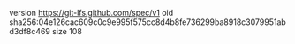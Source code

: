 version https://git-lfs.github.com/spec/v1
oid sha256:04e126cac609c0c9e995f575cc8d4b8fe736299ba8918c3079951abd3df8c469
size 108

